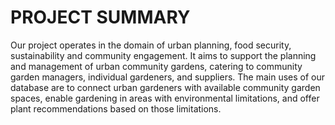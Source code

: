 # PROJECT SUMMARY

Our project operates in the domain of urban planning, food security, sustainability and community engagement. It aims to support the planning and management of urban community gardens, catering to community garden managers, individual gardeners, and suppliers. The main uses of our database are to connect urban gardeners with available community garden spaces, enable gardening in areas with environmental limitations, and offer plant recommendations based on those limitations.
